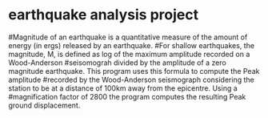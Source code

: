 # earthquake analysis project
#Magnitude of an earthquake is a quantitative measure of the amount of energy (in ergs) released by an earthquake.
#For shallow earthquakes, the magnitude, M, is defined as log of the maximum amplitude recorded on a Wood-Anderson
#seisomograh divided by the amplitude of a zero magnitude earthquake. This program uses this formula to compute the Peak amplitude 
#recorded by the Wood-Anderson seismograph considering the station to be at a distance of 100km away from the epicentre. Using a 
#magnification factor of 2800 the program computes the resulting Peak ground displacement.
